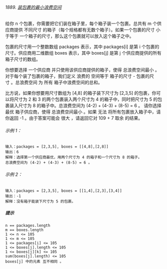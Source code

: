 ###### 1889. [装包裹的最小浪费空间](https://leetcode-cn.com/problems/minimum-space-wasted-from-packaging/)

给你 n 个包裹，你需要把它们装在箱子里，每个箱子装一个包裹。总共有 m 个供应商提供 不同尺寸 的箱子（每个规格都有无数个箱子）。如果一个包裹的尺寸 小于等于 一个箱子的尺寸，那么这个包裹就可以放入这个箱子之中。

包裹的尺寸用一个整数数组 packages 表示，其中 packages[i] 是第 i 个包裹的尺寸。供应商用二维数组 boxes 表示，其中 boxes[j] 是第 j 个供应商提供的所有箱子尺寸的数组。

你想要选择 一个供应商 并只使用该供应商提供的箱子，使得 总浪费空间最小 。对于每个装了包裹的箱子，我们定义 浪费的 空间等于 箱子的尺寸 - 包裹的尺寸 。总浪费空间 为 所有 箱子中浪费空间的总和。

比方说，如果你想要用尺寸数组为 [4,8] 的箱子装下尺寸为 [2,3,5] 的包裹，你可以将尺寸为 2 和 3 的两个包裹装入两个尺寸为 4 的箱子中，同时把尺寸为 5 的包裹装入尺寸为 8 的箱子中。总浪费空间为 (4-2) + (4-3) + (8-5) = 6 。
请你选择 最优 箱子供应商，使得 总浪费空间最小 。如果 无法 将所有包裹放入箱子中，请你返回 -1 。由于答案可能会 很大 ，请返回它对 109 + 7 取余 的结果。

###### 示例 1：

```
输入：packages = [2,3,5], boxes = [[4,8],[2,8]]
输出：6
解释：选择第一个供应商最优，用两个尺寸为 4 的箱子和一个尺寸为 8 的箱子。
总浪费空间为 (4-2) + (4-3) + (8-5) = 6 。

```

###### 示例 2：

```
输入：packages = [2,3,5], boxes = [[1,4],[2,3],[3,4]]
输出：-1
解释：没有箱子能装下尺寸为 5 的包裹。
```


##### 提示

```
n == packages.length
m == boxes.length
1 <= n <= 105
1 <= m <= 105
1 <= packages[i] <= 105
1 <= boxes[j].length <= 105
1 <= boxes[j][k] <= 105
sum(boxes[j].length) <= 105
boxes[j] 中的元素 互不相同 。

```



